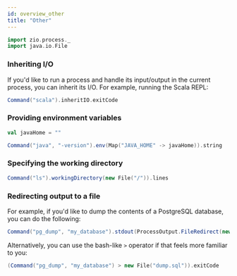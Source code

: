```yaml
---
id: overview_other
title: "Other"
---
```


```scala mdoc:invisible
import zio.process._
import java.io.File
```

### Inheriting I/O

If you'd like to run a process and handle its input/output in the current process, you can inherit its I/O. For example, running the Scala REPL:

```scala mdoc:silent
Command("scala").inheritIO.exitCode
```

### Providing environment variables

```scala mdoc:invisible
val javaHome = ""
```

```scala mdoc:silent
Command("java", "-version").env(Map("JAVA_HOME" -> javaHome)).string
```

### Specifying the working directory

```scala mdoc:silent
Command("ls").workingDirectory(new File("/")).lines
```

### Redirecting output to a file

For example, if you'd like to dump the contents of a PostgreSQL database, you can do the following:

```scala mdoc:silent
Command("pg_dump", "my_database").stdout(ProcessOutput.FileRedirect(new File("dump.sql"))).exitCode
```

Alternatively, you can use the bash-like `>` operator if that feels more familiar to you:

```scala mdoc:silent
(Command("pg_dump", "my_database") > new File("dump.sql")).exitCode
```
